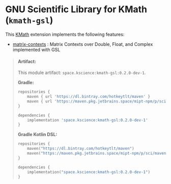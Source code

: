 # GNU Scientific Library for KMath (`kmath-gsl`)

This [KMath](https://github.com/mipt-npm/kmath) extension implements the following features:

 - [matrix-contexts](src/nativeMain/kotlin/GslMatrixContext.kt) : Matrix Contexts over Double, Float, and Complex implemented with GSL


> #### Artifact:
>
> This module artifact: `space.kscience:kmath-gsl:0.2.0-dev-1`.
>
> **Gradle:**
>
> ```gradle
> repositories {
>     maven { url 'https://dl.bintray.com/hotkeytlt/maven' }
>     maven { url 'https://maven.pkg.jetbrains.space/mipt-npm/p/sci/maven' }
> }
> 
> dependencies {
>     implementation 'space.kscience:kmath-gsl:0.2.0-dev-1'
> }
> ```
> **Gradle Kotlin DSL:**
>
> ```kotlin
> repositories {
>     maven("https://dl.bintray.com/hotkeytlt/maven")
>     maven("https://maven.pkg.jetbrains.space/mipt-npm/p/sci/maven")
> }
> 
> dependencies {
>     implementation("space.kscience:kmath-gsl:0.2.0-dev-1")
> }
> ```
